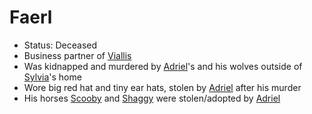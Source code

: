 # Faerl
- Status: Deceased
- Business partner of [Viallis](NPCs/Deceased/Viallis.md)
- Was kidnapped and murdered by [Adriel](Adriel.md)'s and his wolves outside of [Sylvia](PCs/Past/Sylvia.md)'s home
- Wore big red hat and tiny ear hats, stolen by [Adriel](Adriel.md) after his murder
- His horses [Scooby](NPCs/Living/Scooby.md) and [Shaggy](NPCs/Living/Shaggy.md) were stolen/adopted by [Adriel](Adriel.md)